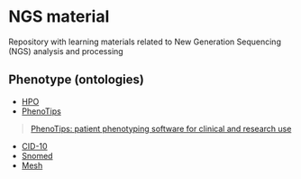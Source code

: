 # NGS material
Repository with learning materials related to New Generation Sequencing (NGS) analysis and processing

## Phenotype (ontologies)
* [HPO](http://human-phenotype-ontology.github.io/documentation.html)
* [PhenoTips](https://phenotips.org/)
> [PhenoTips: patient phenotyping software for clinical and research use](https://www.ncbi.nlm.nih.gov/pubmed/23636887)
* [CID-10](http://searchhealthit.techtarget.com/definition/ICD-10)
* [Snomed](http://www.snomed.org/snomed-ct)
* [Mesh](https://www.ncbi.nlm.nih.gov/mesh)
